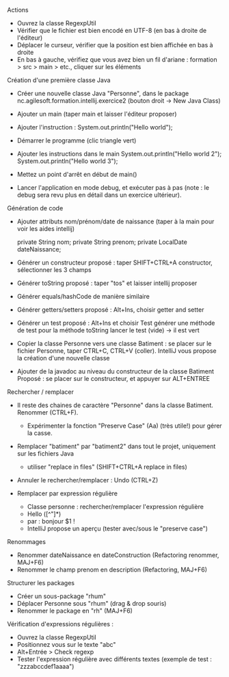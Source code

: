 Actions

- Ouvrez la classe RegexpUtil
- Vérifier que le fichier est bien encodé en UTF-8 (en bas à droite de l'éditeur)
- Déplacer le curseur, vérifier que la position est bien affichée en bas à droite
- En bas à gauche, vérifiez que vous avez bien un fil d'ariane : formation > src > main > etc., cliquer sur les éléments

Création d'une première classe Java

- Créer une nouvelle classe Java "Personne", dans le package nc.agilesoft.formation.intellij.exercice2
  (bouton droit -> New Java Class)
- Ajouter un main (taper main et laisser l'éditeur proposer)
- Ajouter l'instruction : System.out.println("Hello world");
- Démarrer le programme (clic triangle vert)

- Ajouter les instructions dans le main
  System.out.println("Hello world 2");
  System.out.println("Hello world 3");

- Mettez un point d'arrêt en début de main()
- Lancer l'application en mode debug, et exécuter pas à pas
  (note : le debug sera revu plus en détail dans un exercice ultérieur).

Génération de code

- Ajouter attributs nom/prénom/date de naissance (taper à la main pour voir les aides intellij)

  private String nom;
  private String prenom;
  private LocalDate dateNaissance;

- Générer un constructeur
  proposé : taper SHIFT+CTRL+A constructor, sélectionner les 3 champs

- Générer toString
  proposé : taper "tos" et laisser intellij proposer

- Générer equals/hashCode de manière similaire

- Générer getters/setters
  proposé : Alt+Ins, choisir getter and setter

- Générer un test
  proposé : Alt+Ins et choisir Test
  générer une méthode de test pour la méthode toString
  lancer le test (vide) -> il est vert

- Copier la classe Personne vers une classe Batiment : se placer sur le fichier Personne, taper CTRL+C, CTRL+V (coller).
  IntelliJ vous propose la création d'une nouvelle classe

- Ajouter de la javadoc au niveau du constructeur de la classe Batiment
  Proposé : se placer sur le constructeur, et appuyer sur ALT+ENTREE

Rechercher / remplacer

- Il reste des chaines de caractère "Personne" dans la classe Batiment. Renommer (CTRL+F).
    - Expérimenter la fonction "Preserve Case" (Aa) (très utile!) pour gérer la casse.

- Remplacer "batiment" par "batiment2" dans tout le projet, uniquement sur les fichiers Java
    - utiliser "replace in files" (SHIFT+CTRL+A replace in files)

- Annuler le rechercher/remplacer : Undo (CTRL+Z)

- Remplacer par expression régulière

    - Classe personne : rechercher/remplacer l'expression régulière
    - Hello ([^"]*)
    - par : bonjour $1 !
    - IntelliJ propose un aperçu  (tester avec/sous le "preserve case")

Renommages

- Renommer dateNaissance en dateConstruction (Refactoring renommer, MAJ+F6)
- Renommer le champ prenom en description (Refactoring, MAJ+F6)

Structurer les packages

- Créer un sous-package "rhum"
- Déplacer Personne sous "rhum" (drag & drop souris)
- Renommer le package en "rh" (MAJ+F6)

Vérification d'expressions régulières : 

- Ouvrez la classe RegexpUtil
- Positionnez vous sur le texte "abc"
- Alt+Entrée > Check regexp
- Tester l'expression régulière avec différents textes (exemple de test : "zzzabccdef1aaaa")
